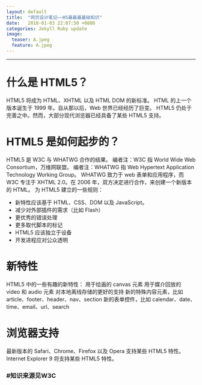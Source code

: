```yaml
---
layout: default
title:  "网页设计笔记——H5最最最基础知识"
date:   2018-01-03 22:07:50 +0800
categories: Jekyll Ruby update
image:
  teaser: A.jpeg
  feature: A.jpeg
---
```

---
# 什么是 HTML5？
HTML5 将成为 HTML、XHTML 以及 HTML DOM 的新标准。
HTML 的上一个版本诞生于 1999 年。自从那以后，Web 世界已经经历了巨变。
HTML5 仍处于完善之中。然而，大部分现代浏览器已经具备了某些 HTML5 支持。

# HTML5 是如何起步的？
HTML5 是 W3C 与 WHATWG 合作的结果。
编者注：W3C 指 World Wide Web Consortium，万维网联盟。
编者注：WHATWG 指 Web Hypertext Application Technology Working Group。
WHATWG 致力于 web 表单和应用程序，而 W3C 专注于 XHTML 2.0。在 2006 年，双方决定进行合作，来创建一个新版本的 HTML。
为 HTML5 建立的一些规则：
- 新特性应该基于 HTML、CSS、DOM 以及 JavaScript。
- 减少对外部插件的需求（比如 Flash）
- 更优秀的错误处理
- 更多取代脚本的标记
- HTML5 应该独立于设备
- 开发进程应对公众透明

# 新特性
HTML5 中的一些有趣的新特性：
用于绘画的 canvas 元素
用于媒介回放的 video 和 audio 元素
对本地离线存储的更好的支持
新的特殊内容元素，比如 article、footer、header、nav、section
新的表单控件，比如 calendar、date、time、email、url、search

# 浏览器支持
最新版本的 Safari、Chrome、Firefox 以及 Opera 支持某些 HTML5 特性。Internet Explorer 9 将支持某些 HTML5 特性。

### #知识来源见W3C

